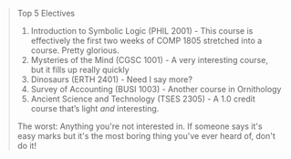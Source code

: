 > Top 5 Electives
> 1. Introduction to Symbolic Logic (PHIL 2001) - This course is effectively the first two weeks of COMP 1805 stretched into a course. Pretty glorious.
> 2. Mysteries of the Mind (CGSC 1001) - A very interesting course, but it fills up really quickly
> 3.  Dinosaurs (ERTH 2401) - Need I say more?
> 4. Survey of Accounting (BUSI 1003) - Another course in Ornithology
> 5. Ancient Science and Technology (TSES 2305) - A 1.0 credit course that’s light *and* interesting.
> <p>The worst: Anything you're not interested in. If someone says it's easy marks but it's the most boring thing you've ever heard of, don't do it!</p>
